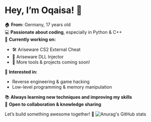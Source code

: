 # Hey, I’m Oqaisa! 👋

🏠 **From:** Germany, 17 years old  
💻 **Passionate about coding**, especially in Python & C++  
🚀 **Currently working on:**
  - 🛠 Ariseware CS2 External Cheat
  - 🔌 Ariseware DLL Injector
  - 🔄 More tools & projects coming soon!

🎯 **Interested in:**
  - Reverse engineering & game hacking
  - Low-level programming & memory manipulation

📚 **Always learning new techniques and improving my skills**  
🤝 **Open to collaboration & knowledge sharing**

Let’s build something awesome together! 🚀
![Anurag's GitHub stats](https://github-readme-stats.vercel.app/api?username=oqaisa&show_icons=true&theme=tokyonight)
